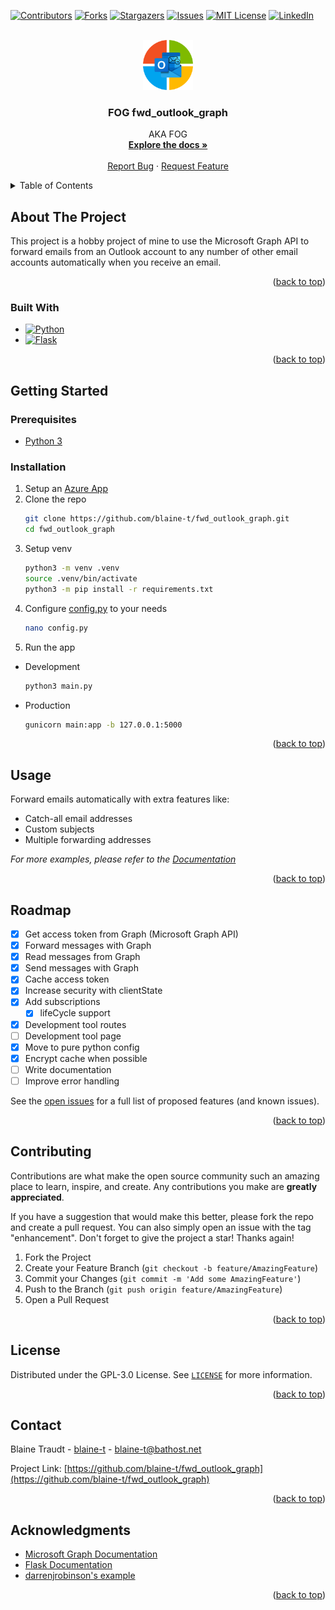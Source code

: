 <!-- Improved compatibility of back to top link: See: https://github.com/othneildrew/Best-README-Template/pull/73 -->
<a name="readme-top"></a>
<!--
*** Thanks for checking out the Best-README-Template. If you have a suggestion
*** that would make this better, please fork the repo and create a pull request
*** or simply open an issue with the tag "enhancement".
*** Don't forget to give the project a star!
*** Thanks again! Now go create something AMAZING! :D
-->



<!-- PROJECT SHIELDS -->
<!--
*** I'm using markdown "reference style" links for readability.
*** Reference links are enclosed in brackets [ ] instead of parentheses ( ).
*** See the bottom of this document for the declaration of the reference variables
*** for contributors-url, forks-url, etc. This is an optional, concise syntax you may use.
*** https://www.markdownguide.org/basic-syntax/#reference-style-links
-->
[![Contributors][contributors-shield]][contributors-url]
[![Forks][forks-shield]][forks-url]
[![Stargazers][stars-shield]][stars-url]
[![Issues][issues-shield]][issues-url]
[![MIT License][license-shield]][license-url]
[![LinkedIn][linkedin-shield]][linkedin-url]



<!-- PROJECT LOGO -->
<br />
<div align="center">
  <a href="https://github.com/blaine-t/fwd_outlook_graph">
    <img src="images/logo.png" alt="Logo" width="80" height="80">
  </a>

<h3 align="center">FOG fwd_outlook_graph</h3>

  <p align="center">
    AKA FOG 
    <br />
    <a href="https://github.com/blaine-t/fwd_outlook_graph/docs"><strong>Explore the docs »</strong></a>
    <br />
    <br />
    <a href="https://github.com/blaine-t/fwd_outlook_graph/issues">Report Bug</a>
    ·
    <a href="https://github.com/blaine-t/fwd_outlook_graph/issues">Request Feature</a>
  </p>
</div>



<!-- TABLE OF CONTENTS -->
<details>
  <summary>Table of Contents</summary>
  <ol>
    <li>
      <a href="#about-the-project">About The Project</a>
      <ul>
        <li><a href="#built-with">Built With</a></li>
      </ul>
    </li>
    <li>
      <a href="#getting-started">Getting Started</a>
      <ul>
        <li><a href="#prerequisites">Prerequisites</a></li>
        <li><a href="#installation">Installation</a></li>
      </ul>
    </li>
    <li><a href="#usage">Usage</a></li>
    <li><a href="#roadmap">Roadmap</a></li>
    <li><a href="#contributing">Contributing</a></li>
    <li><a href="#license">License</a></li>
    <li><a href="#contact">Contact</a></li>
    <li><a href="#acknowledgments">Acknowledgments</a></li>
  </ol>
</details>



<!-- ABOUT THE PROJECT -->
## About The Project

This project is a hobby project of mine to use the Microsoft Graph API to forward emails from an Outlook account to any number of other email accounts automatically when you receive an email.

<p align="right">(<a href="#readme-top">back to top</a>)</p>



### Built With

* [![Python][Python]][Python-url]
* [![Flask][Flask]][Flask-url]

<p align="right">(<a href="#readme-top">back to top</a>)</p>



<!-- GETTING STARTED -->
## Getting Started

### Prerequisites

* [Python 3](https://www.python.org/downloads/)

### Installation

1. Setup an [Azure App](docs/azure_setup.md)
2. Clone the repo
   ```sh
   git clone https://github.com/blaine-t/fwd_outlook_graph.git
   cd fwd_outlook_graph
   ```
3. Setup venv
   ```sh
   python3 -m venv .venv
   source .venv/bin/activate
   python3 -m pip install -r requirements.txt
   ```
4. Configure [config.py](fwd_outlook_graph/config.py) to your needs
    ```sh
    nano config.py
    ```
6. Run the app
  * Development
    ```sh
    python3 main.py
    ```
  * Production
    ```sh
    gunicorn main:app -b 127.0.0.1:5000
    ```

<p align="right">(<a href="#readme-top">back to top</a>)</p>



<!-- USAGE EXAMPLES -->
## Usage

Forward emails automatically with extra features like:

* Catch-all email addresses
* Custom subjects
* Multiple forwarding addresses

_For more examples, please refer to the [Documentation](docs/usage)_

<p align="right">(<a href="#readme-top">back to top</a>)</p>



<!-- ROADMAP -->
## Roadmap

- [X] Get access token from Graph (Microsoft Graph API)
- [X] Forward messages with Graph
- [X] Read messages from Graph
- [X] Send messages with Graph
- [X] Cache access token
- [X] Increase security with clientState
- [X] Add subscriptions
    - [X] lifeCycle support
- [X] Development tool routes
- [ ] Development tool page
- [X] Move to pure python config
- [X] Encrypt cache when possible
- [ ] Write documentation
- [ ] Improve error handling

See the [open issues](https://github.com/blaine-t/fwd_outlook_graph/issues) for a full list of proposed features (and known issues).

<p align="right">(<a href="#readme-top">back to top</a>)</p>



<!-- CONTRIBUTING -->
## Contributing

Contributions are what make the open source community such an amazing place to learn, inspire, and create. Any contributions you make are **greatly appreciated**.

If you have a suggestion that would make this better, please fork the repo and create a pull request. You can also simply open an issue with the tag "enhancement".
Don't forget to give the project a star! Thanks again!

1. Fork the Project
2. Create your Feature Branch (`git checkout -b feature/AmazingFeature`)
3. Commit your Changes (`git commit -m 'Add some AmazingFeature'`)
4. Push to the Branch (`git push origin feature/AmazingFeature`)
5. Open a Pull Request

<p align="right">(<a href="#readme-top">back to top</a>)</p>



<!-- LICENSE -->
## License

Distributed under the GPL-3.0 License. See [`LICENSE`](LICENSE) for more information.

<p align="right">(<a href="#readme-top">back to top</a>)</p>



<!-- CONTACT -->
## Contact

Blaine Traudt - [blaine-t](https://github.com/blaine-t) - blaine-t@bathost.net

Project Link: [https://github.com/blaine-t/fwd_outlook_graph](https://github.com/blaine-t/fwd_outlook_graph)

<p align="right">(<a href="#readme-top">back to top</a>)</p>



<!-- ACKNOWLEDGMENTS -->
## Acknowledgments

* [Microsoft Graph Documentation](https://learn.microsoft.com/en-us/graph/)
* [Flask Documentation](https://flask.palletsprojects.com/en/2.3.x/)
* [darrenjrobinson's example](https://gist.github.com/darrenjrobinson/553ea10e304246ebfa1eac6dde0cf63b/)

<p align="right">(<a href="#readme-top">back to top</a>)</p>



<!-- MARKDOWN LINKS & IMAGES -->
<!-- https://www.markdownguide.org/basic-syntax/#reference-style-links -->
[contributors-shield]: https://img.shields.io/github/contributors/blaine-t/fwd_outlook_graph.svg?style=for-the-badge
[contributors-url]: https://github.com/blaine-t/fwd_outlook_graph/graphs/contributors
[forks-shield]: https://img.shields.io/github/forks/blaine-t/fwd_outlook_graph.svg?style=for-the-badge
[forks-url]: https://github.com/blaine-t/fwd_outlook_graph/network/members
[stars-shield]: https://img.shields.io/github/stars/blaine-t/fwd_outlook_graph.svg?style=for-the-badge
[stars-url]: https://github.com/blaine-t/fwd_outlook_graph/stargazers
[issues-shield]: https://img.shields.io/github/issues/blaine-t/fwd_outlook_graph.svg?style=for-the-badge
[issues-url]: https://github.com/blaine-t/fwd_outlook_graph/issues
[license-shield]: https://img.shields.io/github/license/blaine-t/fwd_outlook_graph.svg?style=for-the-badge
[license-url]: https://github.com/blaine-t/fwd_outlook_graph/blob/master/LICENSE
[linkedin-shield]: https://img.shields.io/badge/-LinkedIn-black.svg?style=for-the-badge&logo=linkedin&colorB=555
[linkedin-url]: https://linkedin.com/in/blaine-traudt-832381221
[Python]: https://img.shields.io/badge/python-ffd343?style=for-the-badge&logo=python
[Python-url]: https://www.python.org/
[Flask]: https://img.shields.io/badge/flask-80cbd4?style=for-the-badge&logo=flask&logoColor=ffffff
[Flask-url]: https://flask.palletsprojects.com/en/2.3.x/